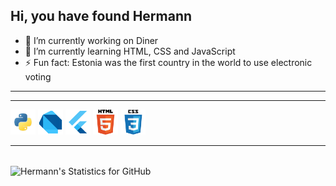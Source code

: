 ## Hi, you have found Hermann


- 🔭 I’m currently working on Diner
- 🌱 I’m currently learning HTML, CSS and JavaScript
- ⚡ Fun fact: Estonia was the first country in the world to use electronic voting
---

[<img src="https://image.flaticon.com/icons/png/512/23/23931.png" alt="Twitter" height="32px" width="32px" />]:https://twitter.com/hermannkabi
[<img src="https://github.com/hermannkabi/learning-aid/blob/main/pics/GitHub-Mark-32px.png" alt="GitHub" height="32px" width="32px"/>]:https://github.com/hermannkabi


---
[<img src="https://raw.githubusercontent.com/github/explore/80688e429a7d4ef2fca1e82350fe8e3517d3494d/topics/python/python.png" alt="Python" height="40px" width="40px" />]
[<img src="https://raw.githubusercontent.com/github/explore/80688e429a7d4ef2fca1e82350fe8e3517d3494d/topics/dart/dart.png" alt="Python" height="40px" width="40px" />]
[<img src="https://raw.githubusercontent.com/github/explore/80688e429a7d4ef2fca1e82350fe8e3517d3494d/topics/flutter/flutter.png" alt="Python" height="40px" width="40px" />]
[<img src="https://raw.githubusercontent.com/github/explore/80688e429a7d4ef2fca1e82350fe8e3517d3494d/topics/html/html.png" alt="Python" height="40px" width="40px" />]
[<img src="https://raw.githubusercontent.com/github/explore/80688e429a7d4ef2fca1e82350fe8e3517d3494d/topics/css/css.png" alt="Python" height="40px" width="40px" />]

---
<br />
<img align="center" alt="Hermann's Statistics for GitHub" src="https://github-readme-stats.vercel.app/api?username=hermannkabi&theme=dark" />


[<img src="https://raw.githubusercontent.com/github/explore/80688e429a7d4ef2fca1e82350fe8e3517d3494d/topics/python/python.png" alt="Python" height="40px" width="40px" />]: https://python.org
[<img src="https://raw.githubusercontent.com/github/explore/80688e429a7d4ef2fca1e82350fe8e3517d3494d/topics/dart/dart.png" alt="Python" height="40px" width="40px" />]: https://dart.dev
[<img src="https://raw.githubusercontent.com/github/explore/80688e429a7d4ef2fca1e82350fe8e3517d3494d/topics/flutter/flutter.png" alt="Python" height="40px" width="40px" />]: https://flutter.dev
[<img src="https://raw.githubusercontent.com/github/explore/80688e429a7d4ef2fca1e82350fe8e3517d3494d/topics/html/html.png" alt="Python" height="40px" width="40px" />]: https://en.wikipedia.org/wiki/HTML
[<img src="https://raw.githubusercontent.com/github/explore/80688e429a7d4ef2fca1e82350fe8e3517d3494d/topics/css/css.png" alt="Python" height="40px" width="40px" />]: https://en.wikipedia.org/wiki/CSS
